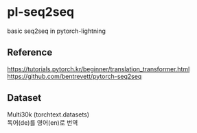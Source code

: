# pl-seq2seq 
basic seq2seq in pytorch-lightning     

## Reference
https://tutorials.pytorch.kr/beginner/translation_transformer.html  
https://github.com/bentrevett/pytorch-seq2seq

## Dataset 
Multi30k (torchtext.datasets)  
독어(de)를 영어(en)로 번역
